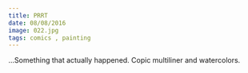 ```yaml
---
title: PRRT
date: 08/08/2016
image: 022.jpg
tags: comics , painting
---
```


...Something that actually happened.
Copic multiliner and watercolors.
